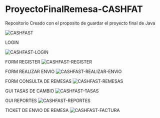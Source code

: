 # ProyectoFinalRemesa-CASHFAT
Repositorio Creado con el proposito de guardar el proyecto final de Java

![CASHFAST](https://github.com/ANDER40514/ProyectoFinalRemesa-CASHFAST/assets/104466387/6fc723e8-aca8-4be9-9736-54a29aab5694)

LOGIN


![CASHFAST-LOGIN](https://github.com/ANDER40514/ProyectoFinalRemesa-CASHFAST/assets/104466387/2796daa0-e6e2-4bfd-a905-dcecb40996c7)

FORM REGISTER
![CASHFAST-REGISTER](https://github.com/ANDER40514/ProyectoFinalRemesa-CASHFAST/assets/104466387/da2b611c-eb4d-4d45-8e7a-69223f1c67e5)

FORM REALIZAR ENVIO
![CASHFAST-REALIZAR-ENVIO](https://github.com/ANDER40514/ProyectoFinalRemesa-CASHFAST/assets/104466387/389f698a-55e3-4929-a8bf-d42ebeb8e331)

FORM CONSULTA DE REMESAS
![CASHFAST-REMESAS](https://github.com/ANDER40514/ProyectoFinalRemesa-CASHFAST/assets/104466387/c2720857-8a9b-4b1e-9652-fd338221a7c8)

GUI TASAS DE CAMBIO
![CASHFAST-TASAS](https://github.com/ANDER40514/ProyectoFinalRemesa-CASHFAST/assets/104466387/72ed00f4-6b9c-4460-911c-df473386fc68)

GUI REPORTES
![CASHFAST-REPORTES](https://github.com/ANDER40514/ProyectoFinalRemesa-CASHFAST/assets/104466387/50ea1447-ed13-4fe8-a154-63c45e4b05da)

TICKET DE ENVIO DE REMESA
![CASHFAST-FACTURA](https://github.com/ANDER40514/ProyectoFinalRemesa-CASHFAST/assets/104466387/848351ad-0af8-4b67-ad77-713c40a9ef12)
